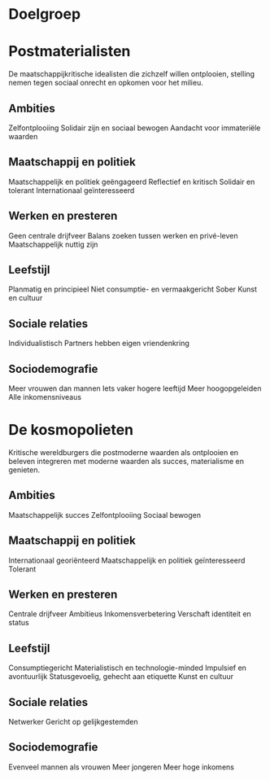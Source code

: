 # Doelgroep

# Postmaterialisten
De maatschappijkritische idealisten die zichzelf willen ontplooien, stelling nemen tegen sociaal onrecht en opkomen voor het milieu.

## Ambities
Zelfontplooiing
Solidair zijn en sociaal bewogen
Aandacht voor immateriële waarden

## Maatschappij en politiek
Maatschappelijk en politiek geëngageerd
Reflectief en kritisch
Solidair en tolerant
Internationaal geïnteresseerd
 
## Werken en presteren
Geen centrale drijfveer
Balans zoeken tussen werken en privé-leven
Maatschappelijk nuttig zijn

## Leefstijl
Planmatig en principieel
Niet consumptie- en vermaakgericht
Sober
Kunst en cultuur

## Sociale relaties
Individualistisch
Partners hebben eigen vriendenkring

## Sociodemografie
Meer vrouwen dan mannen
Iets vaker hogere leeftijd
Meer hoogopgeleiden
Alle inkomensniveaus

# De kosmopolieten
Kritische wereldburgers die postmoderne waarden als ontplooien en beleven integreren met moderne waarden als succes, materialisme en genieten.

## Ambities
Maatschappelijk succes
Zelfontplooiing
Sociaal bewogen
 
## Maatschappij en politiek
Internationaal georiënteerd
Maatschappelijk en politiek geïnteresseerd
Tolerant

## Werken en presteren
Centrale drijfveer
Ambitieus
Inkomensverbetering
Verschaft identiteit en status

## Leefstijl
Consumptiegericht
Materialistisch en technologie-minded
Impulsief en avontuurlijk
Statusgevoelig, gehecht aan etiquette
Kunst en cultuur

## Sociale relaties
Netwerker
Gericht op gelijkgestemden

## Sociodemografie
Evenveel mannen als vrouwen
Meer jongeren
Meer hoge inkomens